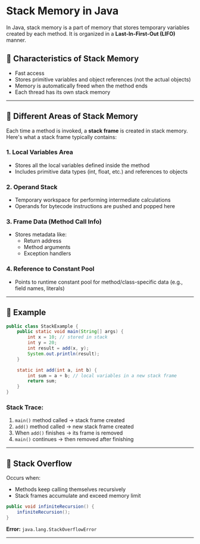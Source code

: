 # Stack Memory in Java

In Java, stack memory is a part of memory that stores temporary variables created by each method. It is organized in a **Last-In-First-Out (LIFO)** manner.

## 📌 Characteristics of Stack Memory
- Fast access
- Stores primitive variables and object references (not the actual objects)
- Memory is automatically freed when the method ends
- Each thread has its own stack memory

---

## 🧱 Different Areas of Stack Memory
Each time a method is invoked, a **stack frame** is created in stack memory. Here's what a stack frame typically contains:

### 1. **Local Variables Area**
- Stores all the local variables defined inside the method
- Includes primitive data types (int, float, etc.) and references to objects

### 2. **Operand Stack**
- Temporary workspace for performing intermediate calculations
- Operands for bytecode instructions are pushed and popped here

### 3. **Frame Data (Method Call Info)**
- Stores metadata like:
  - Return address
  - Method arguments
  - Exception handlers

### 4. **Reference to Constant Pool**
- Points to runtime constant pool for method/class-specific data (e.g., field names, literals)

---

## 🧪 Example
```java
public class StackExample {
    public static void main(String[] args) {
        int x = 10; // stored in stack
        int y = 20;
        int result = add(x, y);
        System.out.println(result);
    }

    static int add(int a, int b) {
        int sum = a + b; // local variables in a new stack frame
        return sum;
    }
}
```

### Stack Trace:
1. `main()` method called → stack frame created
2. `add()` method called → new stack frame created
3. When `add()` finishes → its frame is removed
4. `main()` continues → then removed after finishing

---

## 🔁 Stack Overflow
Occurs when:
- Methods keep calling themselves recursively
- Stack frames accumulate and exceed memory limit

```java
public void infiniteRecursion() {
    infiniteRecursion();
}
```

**Error:** `java.lang.StackOverflowError`

---


